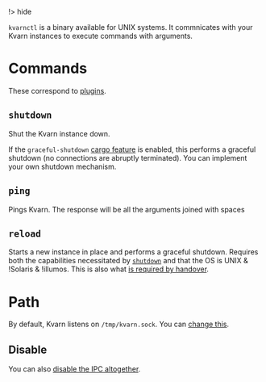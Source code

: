 !> hide

<head>
    <title>kvarnctl</title>
    <meta name="permalinks" content="not-titles"> <!-- part of JS on icelk.dev & kvarn.org, options: disabled|enabled|not-titles -->
    <meta name="description" content="Communication with Kvarn from the command line.">
</head>

`kvarnctl` is a binary available for UNIX systems. It commnicates with your Kvarn instances to execute commands with arguments.

# Commands

These correspond to [plugins](https://doc.kvarn.org/kvarn/ctl/index.html).

## `shutdown`

Shut the Kvarn instance down.

If the `graceful-shutdown` [cargo feature](/cargo-features.) is enabled, this performs a graceful shutdown (no connections are abruptly terminated).
You can implement your own shutdown mechanism.

## `ping`

Pings Kvarn. The response will be all the arguments joined with spaces

## `reload`

Starts a new instance in place and performs a graceful shutdown.
Requires both the capabilities necessitated by [`shutdown`](#shutdown) and that the OS is UNIX & !Solaris & !illumos.
This is also what [is required by handover](/shutdown-handover.#handover).

# Path

By default, Kvarn listens on `/tmp/kvarn.sock`. You can [change this](https://doc.kvarn.org/kvarn/struct.RunConfig.html#method.set_ctl_path).

## Disable

You can also [disable the IPC altogether](https://doc.kvarn.org/kvarn/struct.RunConfig.html#method.disable_ctl).
